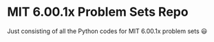 # MIT 6.00.1x Problem Sets Repo
Just consisting of all the Python codes for MIT 6.00.1x problem sets :smiley:
